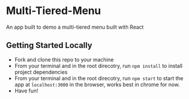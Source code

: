 # Multi-Tiered-Menu

An app built to demo a multi-tiered menu built with React

## Getting Started Locally

- Fork and clone this repo to your machine
- From your terminal and in the root direcotry, run `npm install` to install project dependencies
- From your terminal and in the root direcotry, run `npm start` to start the app at `localhost:3000` in the browser, works best in chrome for now.
- Have fun!

